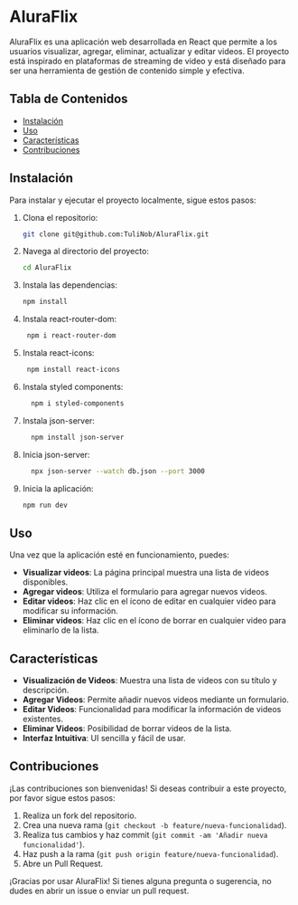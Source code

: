 
# AluraFlix

AluraFlix es una aplicación web desarrollada en React que permite a los usuarios visualizar, agregar, eliminar, actualizar y editar videos. El proyecto está inspirado en plataformas de streaming de video y está diseñado para ser una herramienta de gestión de contenido simple y efectiva.

## Tabla de Contenidos

- [Instalación](#instalación)
- [Uso](#uso)
- [Características](#características)
- [Contribuciones](#contribuciones)


## Instalación

Para instalar y ejecutar el proyecto localmente, sigue estos pasos:

1. Clona el repositorio:
    ```sh
    git clone git@github.com:TuliNob/AluraFlix.git
    ```
2. Navega al directorio del proyecto:
    ```sh
    cd AluraFlix
    ```
3. Instala las dependencias:
    ```sh
    npm install
    ```
4. Instala react-router-dom:
    ```sh
     npm i react-router-dom
    ```
5. Instala react-icons:
    ```sh
     npm install react-icons
    ```
6. Instala styled components:
    ```sh
      npm i styled-components
    ```
7. Instala json-server:
    ```sh
      npm install json-server
    ```
8. Inicia json-server:
    ```sh
      npx json-server --watch db.json --port 3000
    ```

9. Inicia la aplicación:
    ```sh
    npm run dev
    ```

## Uso

Una vez que la aplicación esté en funcionamiento, puedes:
- **Visualizar videos**: La página principal muestra una lista de videos disponibles.
- **Agregar videos**: Utiliza el formulario para agregar nuevos videos.
- **Editar videos**: Haz clic en el ícono de editar en cualquier video para modificar su información.
- **Eliminar videos**: Haz clic en el ícono de borrar en cualquier video para eliminarlo de la lista.

## Características

- **Visualización de Videos**: Muestra una lista de videos con su título y descripción.
- **Agregar Videos**: Permite añadir nuevos videos mediante un formulario.
- **Editar Videos**: Funcionalidad para modificar la información de videos existentes.
- **Eliminar Videos**: Posibilidad de borrar videos de la lista.
- **Interfaz Intuitiva**: UI sencilla y fácil de usar.

## Contribuciones

¡Las contribuciones son bienvenidas! Si deseas contribuir a este proyecto, por favor sigue estos pasos:

1. Realiza un fork del repositorio.
2. Crea una nueva rama (`git checkout -b feature/nueva-funcionalidad`).
3. Realiza tus cambios y haz commit (`git commit -am 'Añadir nueva funcionalidad'`).
4. Haz push a la rama (`git push origin feature/nueva-funcionalidad`).
5. Abre un Pull Request.

¡Gracias por usar AluraFlix! Si tienes alguna pregunta o sugerencia, no dudes en abrir un issue o enviar un pull request.
